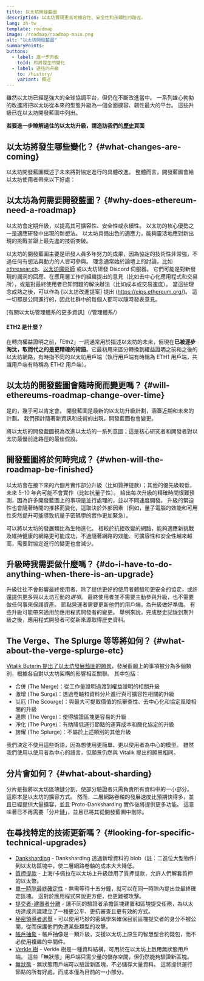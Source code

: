 ```yaml
---
title: 以太坊開發藍圖
description: 以太坊實現更高可擴容性、安全性和永續性的路徑。
lang: zh-tw
template: roadmap
image: /roadmap/roadmap-main.png
alt: "以太坊開發藍圖"
summaryPoints:
buttons:
  - label: 進一步升級
    toId: 即將發生的變化
  - label: 過往的升級
    to: /history/
    variant: 概述
---
```


雖然以太坊已經是強大的全球協調平台，但仍在不斷改進當中。 一系列雄心勃勃的改進將把以太坊從本來的型態升級為一個全面擴容、韌性最大的平台。 這些升級已在以太坊開發藍圖中列出。

**若要進一步瞭解過往的以太坊升級，請造訪我們的[歷史](/history/)頁面**

## 以太坊將發生哪些變化？ {#what-changes-are-coming}

以太坊開發藍圖概述了未來將對協定進行的具體改進。 整體而言，開發藍圖會給以太坊使用者帶來以下好處：

<CardGrid>
  <RoadmapActionCard
    to="/roadmap/scaling"
    title="更便宜的交易"
    image="scaling"
    description="Rollups are too expensive and rely on centralized components, causing users to place too much trust in their operators. The roadmap includes fixes for both of these problems."
    buttonText="More on reducing fees"
  />
  <RoadmapActionCard
    to="/roadmap/security"
    title="額外的安全性"
    image="security"
    description="Ethereum is already very secure but it can be made even stronger, ready to withstand all kinds of attack far into the future."
    buttonText="More on security"
  />
  <RoadmapActionCard
    to="/roadmap/user-experience"
    title="更好的使用者體驗"
    image="userExperience"
    description="More support for smart contract wallets and light-weight nodes will make using Ethereum simpler and safer."
    buttonText="More on user experience"
  />
  <RoadmapActionCard
    to="/roadmap/future-proofing"
    title="面向未來"
    image="futureProofing"
    description="Ethereum researchers and developers are solving tomorrow's problems today, readying the network for future generations."
    buttonText="More on future proofing"
  />
</CardGrid>

## 以太坊為何需要開發藍圖？ {#why-does-ethereum-need-a-roadmap}

以太坊會定期升級，以提高其可擴容性、安全性或永續性。 以太坊的核心優勢之一是適應研發中出現的新想法。 以太坊具備出色的適應力，能夠靈活地應對新出現的挑戰並跟上最先進的技術突破。

<RoadmapImageContent title="開發藍圖的定義方式">

以太坊的開發藍圖主要是研發人員多年努力的成果，因為協定的技術性非常強，不過任何有想法與動力的人皆可參與。 理念通常始於論壇上的討論，比如 [ethresear.ch](https://ethresear.ch/)、[以太坊魔術師](https://www.figma.com/exit?url=https%3A%2F%2Fethereum-magicians.org%2F) 或以太坊研發 Discord 伺服器。 它們可能是對新發現的漏洞的回應、在應用層工作的組織提出的意見（比如去中心化應用程式和交易所），或是對最終使用者已知問題的解決辦法（比如成本或交易速度）。 當這些理念成熟之後，可以作為 [以太坊改進提案] 提出 (https://eips.ethereum.org/)。 這一切都是公開進行的，因此社群中的每個人都可以隨時發表意見。

[有關以太坊管理體系的更多資訊]（/管理體系/）

</RoadmapImageContent>

<InfoBanner mb={8}>
  <h4 style={{ marginTop: 0 }}>ETH2 是什麼？</h4>

  <p>在轉向權益證明之前，「Eth2」一詞通常用於描述以太坊的未來，但現在<strong>已被逐步淘汰，取而代之的是更精確的術語</strong>。它最初用來區分轉換到權益證明之前和之後的以太坊網路，有時指不同的以太坊用戶端（執行用戶端有時稱為 ETH1 用戶端，共識用戶端有時稱為 ETH2 用戶端）。</p>

</InfoBanner>

## 以太坊的開發藍圖會隨時間而變更嗎？ {#will-ethereums-roadmap-change-over-time}

是的，幾乎可以肯定會。 開發藍圖是最新的以太坊升級計劃，涵蓋近期和未來的計劃。 我們預計隨著新資訊和技術的出現，開發藍圖也會變更。

將以太坊的開發藍圖視為改進以太坊的一系列意圖；這是核心研究者和開發者對以太坊最優前進路徑的最佳假設。

## 開發藍圖將於何時完成？ {#when-will-the-roadmap-be-finished}

以太坊會在接下來的六個月實作部分升級（比如質押提款）；其他的優先級較低，未來 5-10 年內可能不會實作（比如抗量子性）。 給出每次升級的精確時間很難預測，因為許多開發藍圖上的事項是並行處理的，並以不同速度開發。 升級的緊迫性也會隨著時間的推移而變化，這取決於外部因素（例如，量子電腦的效能和可用性突然提升可能導致抗量子密碼學的實作更加緊急）。

可以將以太坊的發展類比為生物進化。 相較於抗拒改變的網路，能夠適應新挑戰及維持健康的網路更可能成功，不過隨著網路的效能、可擴容性和安全性越來越高，需要對協定進行的變更也會減少。

## 升級時我需要做什麼嗎？ {#do-i-have-to-do-anything-when-there-is-an-upgrade}

升級往往不會影響最終使用者，除了提供更好的使用者體驗和更安全的協定，或許還提供更多與以太坊互動的<i>選項</i>。 最終使用者並不需要主動參與升級，也不需要做任何事來保護資產。 節點營運者需要更新他們的用戶端，為升級做好準備。 有些升級可能帶來適用於應用程式開發者的變更。 舉例來說，完成歷史記錄到期升級之後，應用程式開發者可從新來源取得歷史資料。

## The Verge、The Splurge 等等將如何？ {#what-about-the-verge-splurge-etc}

[Vitalik Buterin 提出了以太坊發展藍圖的願景](https://twitter.com/VitalikButerin/status/1588669782471368704)，發展藍圖上的事項被分為多個類別，根據各自對以太坊架構的影響相互關聯。 其中包括：

- 合併 (The Merge)：從工作量證明過渡到權益證明的相關升級
- 激增 (The Surge)：透過卷軸和資料分片進行與可擴容性相關的升級
- 災厄 (The Scourge)：與最大可提取價值的抗審查性、去中心化和協定風險相關的升級
- 邊際 (The Verge)：使得驗證區塊更容易的升級
- 淨化 (The Purge)：有助降低運行節點的運算成本和簡化協定的升級
- 誇耀 (The Splurge)：不屬於上述類別的其他升級

我們決定不使用這些術語，因為想使用更簡單、更以使用者為中心的模型。 雖然我們使用以使用者為中心的語言，但願景仍然與 Vitalik 提出的願景相同。

## 分片會如何？ {#what-about-sharding}

分片是指將以太坊區塊鏈分割，使部分驗證者只需負責所有資料中的一小部分。 這原本是以太坊的擴容方式。 然而，二層網路卷軸的發展速度比預期快得多，並且已經提供大量擴容，並且 Proto-Danksharding 實作後將提供更多功能。 這意味著已不再需要「分片鏈」，並且已將其從開發藍圖中刪除。

## 在尋找特定的技術更新嗎？ {#looking-for-specific-technical-upgrades}

- [Danksharding](/roadmap/danksharding) - Danksharding 透過新增資料的 blob（註：二進位大型物件）到以太坊區塊中，使二層網路卷軸的成本大大降低。
- [質押提款](/staking/withdrawals) - 上海/卡佩拉在以太坊上升級啟用了質押提款，允許人們解套質押的以太幣。
- [單一時隙最終確定性](/roadmap/single-slot-finality) - 無需等待十五分鐘，就可以在同一時隙內提出並最終確定區塊。 這對於應用程式來說更方便，也更難被攻擊。
- [提交者-建置者分離](/roadmap/pbs) - 讓不同的驗證者承擔區塊建置和區塊提交任務，為以太坊達成共識建立了一種更公平、更抗審查且更有效的方式。
- [秘密領導者選舉](/roadmap/secret-leader-election) - 可以使用巧妙的密碼學來確保目前區塊提交者的身分不被公開，從而保護他們免遭某些類型的攻擊。
- [帳戶抽象](/roadmap/account-abstraction) - 帳戶抽像是一類升級，支援以太坊上原生的智慧型合約錢包，而不必使用複雜的中間件。
- [Verkle 樹](/roadmap/verkle-trees) - Verkle 樹是一種資料結構，可用於在以太坊上啟用無狀態用戶端。 這些「無狀態」用戶端只需少量的儲存空間，但仍然能夠驗證新區塊。
- [無狀態](/roadmap/statelessness) - 無狀態用戶端可以驗證新區塊，不必儲存大量資料。 這將提供運行節點的所有好處，而成本僅為目前的一小部分。
